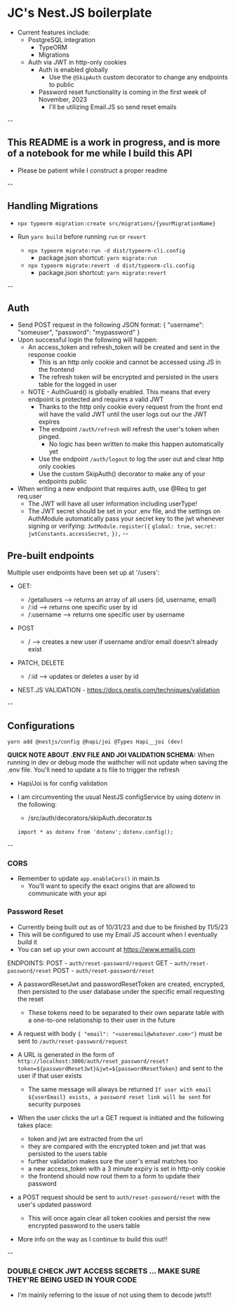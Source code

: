 # JC's Nest.JS boilerplate

* Current features include:
  * PostgreSQL integration
    * TypeORM
    * Migrations
  * Auth via JWT in http-only cookies
    * Auth is enabled globally
      * Use the ```@SkipAuth``` custom decorator to change any endpoints to public
    * Password reset functionality is coming in the first week of November, 2023
      * I'll be utilizing Email.JS so send reset emails

--

## This README is a work in progress, and is more of a notebook for me while I build this API

* Please be patient while I construct a proper readme

--

## Handling Migrations

* ```npx typeorm migration:create src/migrations/{yourMigrationName}```

* Run ```yarn build``` before running ```run``` or ```revert```
  * ```npx typeorm migrate:run -d dist/typeorm-cli.config```
    * package.json shortcut: ```yarn migrate:run```
  * ```npx typeorm migrate:revert -d dist/typeorm-cli.config```
    * package.json shortcut: ```yarn migrate:revert```

--

## Auth

* Send POST request in the following JSON format:
  {
    "username": "someuser",
    "password": "mypassword"
  }
* Upon successful login the following will happen:
  * An access_token and refresh_token will be created and sent in the response cookie
    * This is an http only cookie and cannot be accessed using JS in the frontend
    * The refresh token will be encrypted and persisted in the users table for the logged in user
  * NOTE - AuthGuard() is globally enabled.  This means that every endpoint is protected and requires a valid JWT
    * Thanks to the http only cookie every request from the front end will have the valid JWT until the user logs out our the JWT expires
    * The endpoint ```/auth/refresh``` will refresh the user's token when pinged.
      * No logic has been written to make this happen automatically yet
    * Use the endpoint ```/auth/logout``` to log the user out and clear http only cookies
    * Use the custom SkipAuth() decorator to make any of your endpoints public
* When writing a new endpoint that requires auth, use @Req to get req.user
  * The JWT will have all user information including userType!
  * The JWT secret should be set in your .env file, and the settings on AuthModule automatically pass your secret key to the jwt whenever signing or verifying:
  ```JwtModule.register({```
    ```global: true,```
    ```secret: jwtConstants.accessSecret,```
  ```}),```
--

## Pre-built endpoints

Multiple user endpoints have been set up at '/users':

* GET:
  * /getallusers --> returns an array of all users (id, username, email)
  * /:id --> returns one specific user by id
  * /:username --> returns one specific user by username
* POST
  * / --> creates a new user if username and/or email doesn't already exist
* PATCH, DELETE
  * /:id --> updates or deletes a user by id

* NEST.JS VALIDATION - <https://docs.nestjs.com/techniques/validation>

--

## Configurations

```yarn add @nestjs/config @hapi/joi @Types Hapi__joi (dev)```

**QUICK NOTE ABOUT .ENV FILE AND JOI VALIDATION SCHEMA:**
When running in dev or debug mode the wathcher will not update when saving the .env file.  You'll need to update a ts file to trigger the refresh

* Hapi/Joi is for config validation

* I am circumventing the usual NestJS configService by using dotenv in the following:
  * /src/auth/decorators/skipAuth.decorator.ts
  
  ```import * as dotenv from 'dotenv';```
  ```dotenv.config();```

--

### CORS

* Remember to update ```app.enableCors()``` in main.ts
  * You'll want to specify the exact origins that are allowed to communicate with your api

### Password Reset

* Currently being built out as of 10/31/23 and due to be finished by 11/5/23
* This will be configured to use my Email JS account when I eventually build it
* You can set up your own account at <https://www.emailjs.com>

ENDPOINTS:
POST - ```auth/reset-password/request```
GET - ```auth/reset-password/reset```
POST - ```auth/reset-password/reset```

* A passwordResetJwt and passwordResetToken are created, encrypted, then persisted to the user database under the specific email requesting the reset
  * These tokens need to be separated to their own separate table with a one-to-one relationship to their user in the future
* A request with body ```{ "email": "<useremail@whatever.com>"}``` must be sent to ```/auth/reset-password/request```
* A URL is generated in the form of `http://localhost:3000/auth/reset_password/reset?token=${passwordResetJwt}&jwt=${passwordResetToken}` and sent to the user if that user exists
  * The same message will always be returned `If user with email ${userEmail} exists, a password reset link will be sent` for security purposes
* When the user clicks the url a GET request is initiated and the following takes place:
  * token and jwt are extracted from the url
  * they are compared with the encrypted token and jwt that was persisted to the users table
  * further validation makes sure the user's email matches too
  * a new access_token with a 3 minute expiry is set in http-only cookie
  * the frontend should now rout them to a form to update their password
* a POST request should be sent to ```auth/reset-password/reset``` with the user's updated password
  * This will once again clear all token cookies and persist the new encrypted password to the users table

* More info on the way as I continue to build this out!!

--

### DOUBLE CHECK JWT ACCESS SECRETS ... MAKE SURE THEY'RE BEING USED IN YOUR CODE

* I'm mainly referring to the issue of not using them to decode jwts!!!
